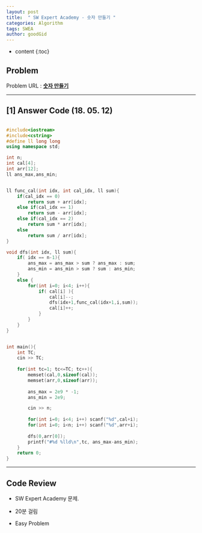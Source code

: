 ```yaml
---
layout: post
title:  " SW Expert Academy - 숫자 만들기 "
categories: Algorithm
tags: SWEA
author: goodGid
---
```

* content
{:toc}



## Problem 
Problem URL : **[숫자 만들기](https://www.swexpertacademy.com/main/code/problem/problemDetail.do?contestProbId=AWIeRZV6kBUDFAVH)**

---

## [1] Answer Code (18. 05. 12)

``` cpp

#include<iostream>
#include<cstring>
#define ll long long
using namespace std;

int n;
int cal[4];
int arr[12];
ll ans_max,ans_min;


ll func_cal(int idx, int cal_idx, ll sum){
    if(cal_idx == 0)
        return sum + arr[idx];
    else if(cal_idx == 1)
        return sum - arr[idx];
    else if(cal_idx == 2)
        return sum * arr[idx];
    else
        return sum / arr[idx];
}

void dfs(int idx, ll sum){
    if( idx == n-1){
        ans_max = ans_max > sum ? ans_max : sum;
        ans_min = ans_min > sum ? sum : ans_min;
    }
    else {
        for(int i=0; i<4; i++){
            if( cal[i] ){
                cal[i]--;
                dfs(idx+1,func_cal(idx+1,i,sum));
                cal[i]++;
            }
        }
    }
}


int main(){
    int TC;
    cin >> TC;
    
    for(int tc=1; tc<=TC; tc++){
        memset(cal,0,sizeof(cal));
        memset(arr,0,sizeof(arr));
        
        ans_max = 2e9 * -1;
        ans_min = 2e9;

        cin >> n;
        
        for(int i=0; i<4; i++) scanf("%d",cal+i);
        for(int i=0; i<n; i++) scanf("%d",arr+i);
        
        dfs(0,arr[0]);
        printf("#%d %lld\n",tc, ans_max-ans_min);
    }
    return 0;
}


```



---

## Code Review

* SW Expert Academy 문제.

* 20분 걸림

* Easy Problem


